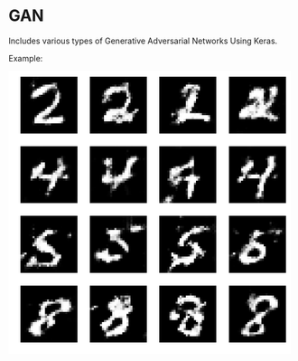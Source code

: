 # GAN
Includes various types of Generative Adversarial Networks Using Keras.

Example:

<img width="500" alt="Example result" src="https://github.com/ataakbari/GAN/blob/master/mnist_2460_conditional_DCGAN_03.png">
